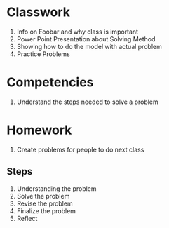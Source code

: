 # Classwork

1. Info on Foobar and why class is important
1. Power Point Presentation about Solving Method
1. Showing how to do the model with actual problem
1. Practice Problems

# Competencies
1. Understand the steps needed to solve a problem 

# Homework

1. Create problems for people to do next class

## Steps

1. Understanding the problem
1. Solve the problem
1. Revise the problem
1. Finalize the problem
1. Reflect 
